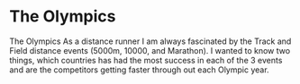 # The Olympics
The Olympics As a distance runner I am always fascinated by the Track and Field distance events (5000m, 10000, and Marathon). I wanted to know two things, which countries has had the most success in each of the 3 events and are the competitors getting faster through out each Olympic year.
